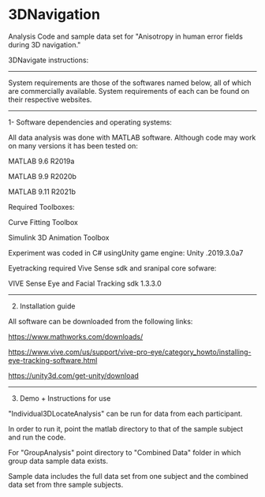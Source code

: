 # 3DNavigation
Analysis Code and sample data set for "Anisotropy in human error fields during 3D navigation."


3DNavigate instructions: 

-------------------------------------------------------------------

System requirements are those of the softwares named below, all of which are commercially available. 
System requirements of each can be found on their respective websites.

-------------------------------------------------------------------
1- Software dependencies and operating systems:

All data analysis was done with MATLAB software. 
Although code may work on many versions it has been tested on:

MATLAB 9.6	R2019a

MATLAB 9.9	R2020b

MATLAB 9.11	R2021b

Required Toolboxes: 

Curve Fitting Toolbox

Simulink 3D Animation Toolbox


Experiment was coded in C# usingUnity game engine:
Unity .2019.3.0a7

Eyetracking required Vive Sense sdk and sranipal core sofware:

VIVE Sense Eye and Facial Tracking sdk 1.3.3.0

-------------------------------------------------------------------

2. Installation guide

All software can be downloaded from the following links: 

https://www.mathworks.com/downloads/

https://www.vive.com/us/support/vive-pro-eye/category_howto/installing-eye-tracking-software.html

https://unity3d.com/get-unity/download

-------------------------------------------------------------------

3. Demo + Instructions for use

"Individual3DLocateAnalysis" can be run for data from each participant. 

In order to run it, point the matlab directory to that of the sample subject and run the code. 


For "GroupAnalysis" point directory to "Combined Data" folder in which group data sample data exists. 

Sample data includes the full data set from one subject and the combined data set from thre sample subjects. 

